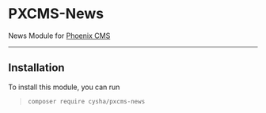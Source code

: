 # PXCMS-News

News Module for [Phoenix CMS](https://github.com/cysha/PhoenixCMS)

---

## Installation

To install this module, you can run

> `composer require cysha/pxcms-news`



